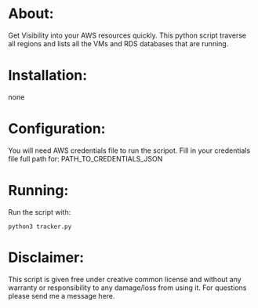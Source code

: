 # About:

Get Visibility into your AWS resources quickly.
This python script traverse all regions and lists all the VMs and RDS databases that are running.

# Installation:
none

# Configuration:
You will need AWS credentials file to run the scripot.
Fill in your credentials file full path for: PATH_TO_CREDENTIALS_JSON 

# Running:
Run the script with: 

``
python3 tracker.py
``

# Disclaimer: 
This script is given free under creative common license and without any warranty or responsibility to any damage/loss from using it. 
For questions please send me a message here.

